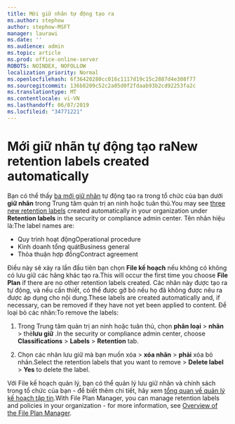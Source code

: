 ```yaml
---
title: Mới giữ nhãn tự động tạo ra
ms.author: stephow
author: stephow-MSFT
manager: laurawi
ms.date: ''
ms.audience: admin
ms.topic: article
ms.prod: office-online-server
ROBOTS: NOINDEX, NOFOLLOW
localization_priority: Normal
ms.openlocfilehash: 6f36420280cc016c1117d19c15c2887d4e308f77
ms.sourcegitcommit: 136b8209c52c2a05d0f2fdaab93b2cd92253fa2c
ms.translationtype: MT
ms.contentlocale: vi-VN
ms.lasthandoff: 06/07/2019
ms.locfileid: "34771221"
---
```

# <a name="new-retention-labels-created-automatically"></a><span data-ttu-id="6aeae-102">Mới giữ nhãn tự động tạo ra</span><span class="sxs-lookup"><span data-stu-id="6aeae-102">New retention labels created automatically</span></span>

<span data-ttu-id="6aeae-103">Bạn có thể thấy [ba mới giữ nhãn](https://docs.microsoft.com/office365/securitycompliance/file-plan-manager#default-retention-labels-and-label-policy) tự động tạo ra trong tổ chức của bạn dưới **giữ nhãn** trong Trung tâm quản trị an ninh hoặc tuân thủ.</span><span class="sxs-lookup"><span data-stu-id="6aeae-103">You may see [three new retention labels](https://docs.microsoft.com/office365/securitycompliance/file-plan-manager#default-retention-labels-and-label-policy) created automatically in your organization under **Retention labels** in the security or compliance admin center.</span></span> <span data-ttu-id="6aeae-104">Tên nhãn hiệu là:</span><span class="sxs-lookup"><span data-stu-id="6aeae-104">The label names are:</span></span>

- <span data-ttu-id="6aeae-105">Quy trình hoạt động</span><span class="sxs-lookup"><span data-stu-id="6aeae-105">Operational procedure</span></span>
- <span data-ttu-id="6aeae-106">Kinh doanh tổng quát</span><span class="sxs-lookup"><span data-stu-id="6aeae-106">Business general</span></span>
- <span data-ttu-id="6aeae-107">Thỏa thuận hợp đồng</span><span class="sxs-lookup"><span data-stu-id="6aeae-107">Contract agreement</span></span>

<span data-ttu-id="6aeae-108">Điều này sẽ xảy ra lần đầu tiên bạn chọn **File kế hoạch** nếu không có không có lưu giữ các hãng khác tạo ra.</span><span class="sxs-lookup"><span data-stu-id="6aeae-108">This will occur the first time you choose **File Plan** if there are no other retention labels created.</span></span> <span data-ttu-id="6aeae-109">Các nhãn này được tạo ra tự động, và nếu cần thiết, có thể được gỡ bỏ nếu họ đã không được nêu ra được áp dụng cho nội dung.</span><span class="sxs-lookup"><span data-stu-id="6aeae-109">These labels are created automatically and, if necessary, can be removed if they have not yet been applied to content.</span></span> <span data-ttu-id="6aeae-110">Để loại bỏ các nhãn:</span><span class="sxs-lookup"><span data-stu-id="6aeae-110">To remove the labels:</span></span>

1. <span data-ttu-id="6aeae-111">Trong Trung tâm quản trị an ninh hoặc tuân thủ, chọn **phân loại** > **nhãn** > thẻ**lưu giữ** .</span><span class="sxs-lookup"><span data-stu-id="6aeae-111">In the security or compliance admin center, choose **Classifications** > **Labels** > **Retention** tab.</span></span>

1. <span data-ttu-id="6aeae-112">Chọn các nhãn lưu giữ mà bạn muốn xóa > **xóa nhãn** > **phải** xóa bỏ nhãn.</span><span class="sxs-lookup"><span data-stu-id="6aeae-112">Select the retention labels that you want to remove > **Delete label** > **Yes** to delete the label.</span></span>

<span data-ttu-id="6aeae-113">Với File kế hoạch quản lý, bạn có thể quản lý lưu giữ nhãn và chính sách trong tổ chức của bạn - để biết thêm chi tiết, hãy xem [tổng quan về quản lý kế hoạch tập tin](https://docs.microsoft.com/office365/securitycompliance/file-plan-manager).</span><span class="sxs-lookup"><span data-stu-id="6aeae-113">With File Plan Manager, you can manage retention labels and policies in your organization - for more information, see [Overview of the File Plan Manager](https://docs.microsoft.com/office365/securitycompliance/file-plan-manager).</span></span>